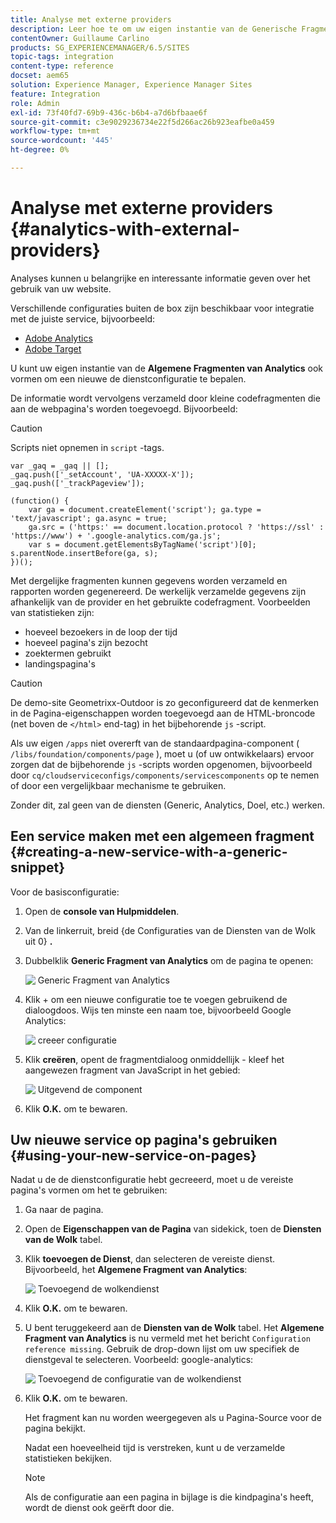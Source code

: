 ```yaml
---
title: Analyse met externe providers
description: Leer hoe te om uw eigen instantie van de Generische Fragmenten van Analytics te vormen om een nieuwe de dienstconfiguratie te bepalen.
contentOwner: Guillaume Carlino
products: SG_EXPERIENCEMANAGER/6.5/SITES
topic-tags: integration
content-type: reference
docset: aem65
solution: Experience Manager, Experience Manager Sites
feature: Integration
role: Admin
exl-id: 73f40fd7-69b9-436c-b6b4-a7d6bfbaae6f
source-git-commit: c3e9029236734e22f5d266ac26b923eafbe0a459
workflow-type: tm+mt
source-wordcount: '445'
ht-degree: 0%

---
```


# Analyse met externe providers {#analytics-with-external-providers}

Analyses kunnen u belangrijke en interessante informatie geven over het gebruik van uw website.

Verschillende configuraties buiten de box zijn beschikbaar voor integratie met de juiste service, bijvoorbeeld:

* [Adobe Analytics](/help/sites-administering/adobeanalytics.md)
* [Adobe Target](/help/sites-administering/target.md)

U kunt uw eigen instantie van de **Algemene Fragmenten van Analytics** ook vormen om een nieuwe de dienstconfiguratie te bepalen.

De informatie wordt vervolgens verzameld door kleine codefragmenten die aan de webpagina&#39;s worden toegevoegd. Bijvoorbeeld:

>[!CAUTION]
>
>Scripts niet opnemen in `script` -tags.

```
var _gaq = _gaq || [];
_gaq.push(['_setAccount', 'UA-XXXXX-X']);
_gaq.push(['_trackPageview']);

(function() {
    var ga = document.createElement('script'); ga.type = 'text/javascript'; ga.async = true;
    ga.src = ('https:' == document.location.protocol ? 'https://ssl' : 'https://www') + '.google-analytics.com/ga.js';
    var s = document.getElementsByTagName('script')[0]; s.parentNode.insertBefore(ga, s);
})();
```

Met dergelijke fragmenten kunnen gegevens worden verzameld en rapporten worden gegenereerd. De werkelijk verzamelde gegevens zijn afhankelijk van de provider en het gebruikte codefragment. Voorbeelden van statistieken zijn:

* hoeveel bezoekers in de loop der tijd
* hoeveel pagina&#39;s zijn bezocht
* zoektermen gebruikt
* landingspagina&#39;s

>[!CAUTION]
>
>De demo-site Geometrixx-Outdoor is zo geconfigureerd dat de kenmerken in de Pagina-eigenschappen worden toegevoegd aan de HTML-broncode (net boven de `</html>` end-tag) in het bijbehorende `js` -script.
>
>Als uw eigen `/apps` niet overerft van de standaardpagina-component ( `/libs/foundation/components/page` ), moet u (of uw ontwikkelaars) ervoor zorgen dat de bijbehorende `js` -scripts worden opgenomen, bijvoorbeeld door `cq/cloudserviceconfigs/components/servicescomponents` op te nemen of door een vergelijkbaar mechanisme te gebruiken.
>
>Zonder dit, zal geen van de diensten (Generic, Analytics, Doel, etc.) werken.

## Een service maken met een algemeen fragment {#creating-a-new-service-with-a-generic-snippet}

Voor de basisconfiguratie:

1. Open de **console van Hulpmiddelen**.
1. Van de linkerruit, breid {de Configuraties van de Diensten van de Wolk uit 0} **.**
1. Dubbelklik **Generic Fragment van Analytics** om de pagina te openen:

   ![&#x200B; Generic Fragment van Analytics &#x200B;](assets/analytics_genericoverview.png)

1. Klik + om een nieuwe configuratie toe te voegen gebruikend de dialoogdoos. Wijs ten minste een naam toe, bijvoorbeeld Google Analytics:

   ![&#x200B; creeer configuratie &#x200B;](assets/analytics_addconfig.png)

1. Klik **creëren**, opent de fragmentdialoog onmiddellijk - kleef het aangewezen fragment van JavaScript in het gebied:

   ![&#x200B; Uitgevend de component &#x200B;](assets/analytics_snippet.png)

1. Klik **O.K.** om te bewaren.

## Uw nieuwe service op pagina&#39;s gebruiken {#using-your-new-service-on-pages}

Nadat u de de dienstconfiguratie hebt gecreeerd, moet u de vereiste pagina&#39;s vormen om het te gebruiken:

1. Ga naar de pagina.
1. Open de **Eigenschappen van de Pagina** van sidekick, toen de **Diensten van de Wolk** tabel.
1. Klik **toevoegen de Dienst**, dan selecteren de vereiste dienst. Bijvoorbeeld, het **Algemene Fragment van Analytics**:

   ![&#x200B; Toevoegend de wolkendienst &#x200B;](assets/analytics_selectservice.png)

1. Klik **O.K.** om te bewaren.
1. U bent teruggekeerd aan de **Diensten van de Wolk** tabel. Het **Algemene Fragment van Analytics** is nu vermeld met het bericht `Configuration reference missing`. Gebruik de drop-down lijst om uw specifiek de dienstgeval te selecteren. Voorbeeld: google-analytics:

   ![&#x200B; Toevoegend de configuratie van de wolkendienst &#x200B;](assets/analytics_selectspecificservice.png)

1. Klik **O.K.** om te bewaren.

   Het fragment kan nu worden weergegeven als u Pagina-Source voor de pagina bekijkt.

   Nadat een hoeveelheid tijd is verstreken, kunt u de verzamelde statistieken bekijken.

   >[!NOTE]
   >
   >Als de configuratie aan een pagina in bijlage is die kindpagina&#39;s heeft, wordt de dienst ook geërft door die.
